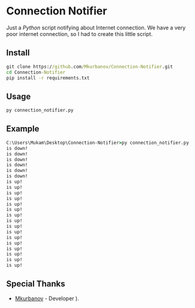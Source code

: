 # Connection Notifier
Just a *Python* script notifying about Internet connection.
We have a very poor internet connection, so I had to create this little script.

## Install
```cmd
git clone https://github.com/Mkurbanov/Connection-Notifier.git
cd Connection-Notifier
pip install -r requirements.txt
```

## Usage
```cmd
py connection_notifier.py
```

## Example
```cmd
C:\Users\Mukam\Desktop\Connection-Notifier>py connection_notifier.py
is down!
is down!
is down!
is down!
is down!
is down!
is up!
is up!
is up!
is up!
is up!
is up!
is up!
is up!
is up!
is up!
is up!
is up!
is up!
is up!
is up!
is up!
```

## Special Thanks
- <a href="https://github.com/Mkurbanov">Mkurbanov</a> - 
Developer ).
